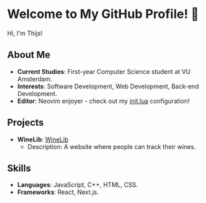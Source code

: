 # Welcome to My GitHub Profile! 👋

Hi, I'm Thijs!

## About Me
- **Current Studies**: First-year Computer Science student at VU Amsterdam.
- **Interests**: Software Development, Web Development, Back-end Development.
- **Editor**: Neovim enjoyer - check out my [init.lua](https://github.com/tcvdh/init.lua) configuration!

## Projects
- **WineLib**: [WineLib](https://github.com/tcvdh/wineLib)
  - Description: A website where people can track their wines.

## Skills
- **Languages**: JavaScript, C++, HTML, CSS.
- **Frameworks**: React, Next.js.
